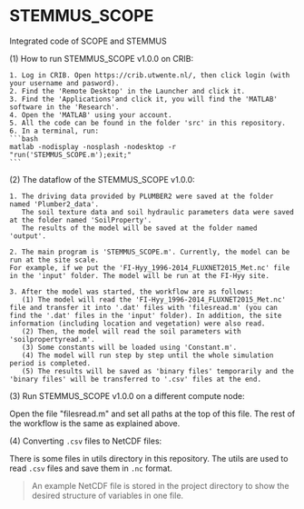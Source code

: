 # STEMMUS_SCOPE
Integrated code of SCOPE and STEMMUS 

(1) How to run STEMMUS_SCOPE v1.0.0 on CRIB:

    1. Log in CRIB. Open https://crib.utwente.nl/, then click login (with your username and pasword). 
    2. Find the 'Remote Desktop' in the Launcher and click it.
    3. Find the 'Applications'and click it, you will find the 'MATLAB' software in the 'Research'.
    4. Open the 'MATLAB' using your account.
    5. All the code can be found in the folder 'src' in this repository.
    6. In a terminal, run:
    ```bash
    matlab -nodisplay -nosplash -nodesktop -r "run('STEMMUS_SCOPE.m');exit;"
    ```

(2) The dataflow of the STEMMUS_SCOPE v1.0.0:

    1. The driving data provided by PLUMBER2 were saved at the folder named 'Plumber2_data'. 
       The soil texture data and soil hydraulic parameters data were saved at the folder named 'SoilProperty'.
       The results of the model will be saved at the folder named 'output'.

    2. The main program is 'STEMMUS_SCOPE.m'. Currently, the model can be run at the site scale. 
    For example, if we put the 'FI-Hyy_1996-2014_FLUXNET2015_Met.nc' file in the 'input' folder. The model will be run at the FI-Hyy site.

    3. After the model was started, the workflow are as follows:
       (1) The model will read the 'FI-Hyy_1996-2014_FLUXNET2015_Met.nc' file and transfer it into '.dat' files with 'filesread.m' (you can find the '.dat' files in the 'input' folder). In addition, the site information (including location and vegetation) were also read.
       (2) Then, the model will read the soil parameters with 'soilpropertyread.m'.
       (3) Some constants will be loaded using 'Constant.m'.
       (4) The model will run step by step until the whole simulation period is completed.
       (5) The results will be saved as 'binary files' temporarily and the 'binary files' will be transferred to '.csv' files at the end.

(3) Run STEMMUS_SCOPE v1.0.0 on a different compute node:

Open the file "filesread.m" and set all paths at the top of this file. The rest of the workflow is the same as explained above. 

(4) Converting `.csv` files to NetCDF files:

There is some files in utils directory in this repository. The utils are used to
read `.csv` files and save them in `.nc` format. 

> An example NetCDF file is stored in the project directory to show the desired
  structure of variables in one file.